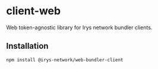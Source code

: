 # client-web

Web token-agnostic library for Irys network bundler clients.

## Installation

```sh
npm install @irys-network/web-bundler-client
```
